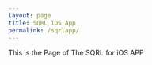 ```yaml
---
layout: page
title: SQRL iOS App 
permalink: /sqrlapp/
---
```


This is the Page of The SQRL for iOS APP 
